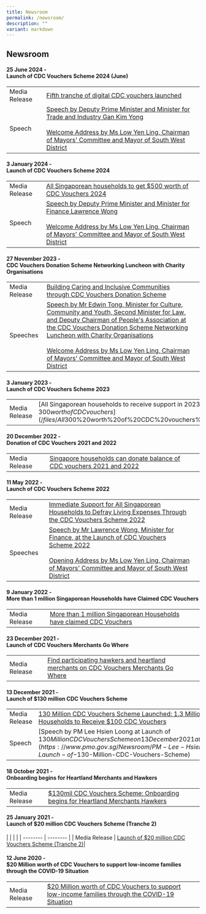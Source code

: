 ```yaml
---
title: Newsroom
permalink: /newsroom/
description: ""
variant: markdown
---
```

## Newsroom


#### 25 June 2024 - <br> Launch of CDC Vouchers Scheme 2024 (June)

| | | |
| -------- | -------- | -------- |
| Media Release     | [Fifth tranche of digital CDC vouchers launched](/files/FINAL_Media_Release_and_Quotes_for_Launch_of_CDC_Vouchers_2024_June_25June.pdf)
|  Speech | [Speech by Deputy Prime Minister and Minister for Trade and Industry Gan Kim Yong](https://www.pmo.gov.sg/Newsroom/DPM-Gan-Kim-Yong-at-the-Launch-of-CDC-Vouchers-Scheme-2024) <br><br>  [Welcome Address by Ms Low Yen Ling, Chairman of Mayors' Committee and Mayor of South West District](/files/Checked_Mayor_Low_Speech_for_Launch_of_CDC_Vouchers_Scheme__June____25_Jun_24.pdf)|

#### 3 January 2024 - <br> Launch of CDC Vouchers Scheme 2024

| | | |
| -------- | -------- | -------- |
| Media Release     | [All Singaporean households to get $500 worth of CDC Vouchers 2024](/files/Updated_Media_Release_and_Quotes_for_Launch_of_CDC_Vouchers_2024__8_Jan_.pdf)
|  Speech | [Speech by Deputy Prime Minister and Minister for Finance Lawrence Wong](https://www.pmo.gov.sg/Newsroom/DPM-Lawrence-Wong-at-the-Launch-of-the-CDC-Vouchers-Scheme-2024) <br><br>[Welcome Address by Ms Low Yen Ling, Chairman of Mayors' Committee and Mayor of South West District](/files/CDC_Vouchers_Scheme_2024_Launch___Mayor_Low_Speech__1_.pdf) |


#### 27 November 2023 - <br> CDC Vouchers Donation Scheme Networking Luncheon with Charity Organisations


| | | |
| -------- | -------- | -------- |
| Media Release     | [Building Caring and Inclusive Communities through CDC Vouchers Donation Scheme](/files/FINAL__Media_Release_CDCV_Donation_Scheme_2023.pdf)  | 
|  Speeches     |[Speech by Mr Edwin Tong, Minister for Culture, Community and Youth, Second Minister for Law, and Deputy Chairman of People's Association at the CDC Vouchers Donation Scheme Networking Luncheon with Charity Organisations](/files/Final_Delivered_Speech_by_Min_Edwin_for_CDCV_Donation_and_Charities_Networking_Luncheon.pdf) <br><br> [Welcome Address by Ms Low Yen Ling, Chairman of Mayors' Committee and Mayor of South West District](https://www.cdc.gov.sg/files/Final_Speech_Delieverd_by_Mayor_Low_Yen_Ling___CDCV_Donation_and_Luncheon_with_Charities_27_Nov_23.pdf)    | 

#### 3 January 2023 - <br>Launch of CDC Vouchers Scheme 2023


| | | |
| -------- | -------- | -------- |
| Media Release     | [All Singaporean households to receive support in 2023  with $300 worth of CDC vouchers](/files/All%20Singaporean%20households%20to%20receive%20support%20in%202023%20%20with%20$300%20worth%20of%20CDC%20vouchers%20.pdf)   | 


#### 20 December 2022 - <br> Donation of CDC Vouchers 2021 and 2022

| | | |
| -------- | -------- | -------- |
| Media Release     | [Singapore households can donate balance of CDC vouchers 2021 and 2022](https://www.cdc.gov.sg/files/Final%20Media%20Release%20-%20Donation%20of%20CDC%20Vouchers%202021%20and%202022%20(002).pdf)  | 


#### 11 May 2022 - <br>Launch of CDC Vouchers Scheme 2022


| | | |
| -------- | -------- | -------- |
| Media Release     | [Immediate Support for All Singaporean Households to Defray Living Expenses Through the CDC Vouchers Scheme 2022](https://www.cdc.gov.sg/files/Press%20Releases/Immediate%20Support%20for%20All%20Singaporean%20Households%20Through%20the%20CDCVS%202022.pdf)     | 
|  Speeches     |[Speech by Mr Lawrence Wong, Minister for Finance, at the Launch of CDC Vouchers Scheme 2022](https://www.mof.gov.sg/news-publications/speeches/speech-by-mr-lawrence-wong-minister-for-finance-at-the-launch-of-the-cdc-vouchers-scheme-2022-on-wednesday-11-may-2022-at-tampines-west-community-club) <br><br> [Opening Address by Ms Low Yen Ling, Chairman of Mayors' Committee and Mayor of South West District](https://www.cdc.gov.sg/files/delivered-speech-by-chairman-mayor-low-yen-ling-at-launch-of-cdc-vouchers-scheme-2022%20(1).pdf)      | 




#### 9 January 2022 - <br>More than 1 million Singaporean Households have Claimed CDC Vouchers


|  |  |  |
| -------- | -------- | -------- |
| Media Release     | [More than 1 million Singaporean Households have claimed CDC Vouchers](https://www.cdc.gov.sg/files/Press%20Releases/More%20than%201%20million%20Singaporean%20Households%20have%20claimed%20CDC%20Vouchers.pdf)   | 

#### 23 December 2021 - <br>Launch of CDC Vouchers Merchants Go Where 

|  |  |  |
| -------- | -------- | -------- |
| Media Release     | [Find participating hawkers and heartland merchants on CDC Vouchers Merchants Go Where](/files/Media%20Release_CDC%20Vouchers%20Merchants%20Gowhere_%2023%20Dec%202021.pdf)


#### 13 December 2021 - <br>Launch of $130 million CDC Vouchers Scheme


|  |  |  |
| -------- | -------- | -------- |
| Media Release     | [130 Million CDC Vouchers Scheme Launched: 1.3 Million Singaporean Households to Receive $100 CDC Vouchers](https://www.cdc.gov.sg/files/Press%20Releases/130-million-cdc-vouchers-scheme-launched.pdf)
| Speech    | [Speech by PM Lee Hsien Loong at Launch of $130 Million CDC Vouchers Scheme on 13 December 2021 at Jurong Spring CC](https://www.pmo.gov.sg/Newsroom/PM-Lee-Hsien-Loong-at-Launch-of-$130-Million-CDC-Vouchers-Scheme) | 



#### 18 October 2021 - <br>Onboarding begins for Heartland Merchants and Hawkers



|  |  |  |
| -------- | -------- | -------- |
| Media Release     | [$130mil CDC Vouchers Scheme: Onboarding begins for Heartland Merchants Hawkers](https://www.cdc.gov.sg/files/Press%20Releases/final-media-release---onboarding-begins-for-heartland-merchants-hawkers.pdf)    | 


#### 25 January 2021 - <br>Launch of $20 million CDC Vouchers Scheme (Tranche 2)

| |  | |
| -------- | -------- | 
| Media Release     |  [Launch of $20 million CDC Vouchers Scheme (Tranche 2)](https://www.cdc.gov.sg/files/Press%20Releases/media-release-for-cdc-vouchers-scheme-tranche2.pdf)| 


#### 12 June 2020 - <br>$20 Million worth of CDC Vouchers to support low-income families through the COVID-19 Situation



|  |  |  |
| -------- | -------- | -------- |
| Media Release     | [$20 Million worth of CDC Vouchers to support low-income families through the COVID-19 Situation](https://www.cdc.gov.sg/files/Press%20Releases/final-media-release---launch-of-cdc-vouchers-scheme%20(1).pdf)    |